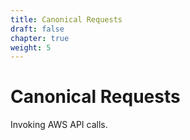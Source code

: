 ```yaml
---
title: Canonical Requests
draft: false
chapter: true
weight: 5
---
```


# Canonical Requests

Invoking AWS API calls.